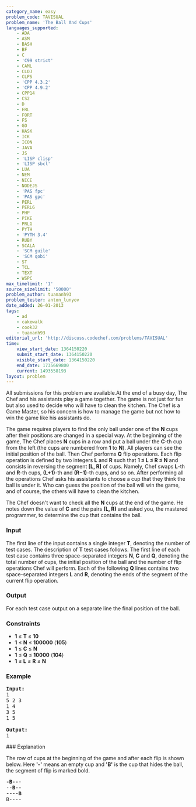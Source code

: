 ```yaml
---
category_name: easy
problem_code: TAVISUAL
problem_name: 'The Ball And Cups'
languages_supported:
    - ADA
    - ASM
    - BASH
    - BF
    - C
    - 'C99 strict'
    - CAML
    - CLOJ
    - CLPS
    - 'CPP 4.3.2'
    - 'CPP 4.9.2'
    - CPP14
    - CS2
    - D
    - ERL
    - FORT
    - FS
    - GO
    - HASK
    - ICK
    - ICON
    - JAVA
    - JS
    - 'LISP clisp'
    - 'LISP sbcl'
    - LUA
    - NEM
    - NICE
    - NODEJS
    - 'PAS fpc'
    - 'PAS gpc'
    - PERL
    - PERL6
    - PHP
    - PIKE
    - PRLG
    - PYTH
    - 'PYTH 3.4'
    - RUBY
    - SCALA
    - 'SCM guile'
    - 'SCM qobi'
    - ST
    - TCL
    - TEXT
    - WSPC
max_timelimit: '1'
source_sizelimit: '50000'
problem_author: tuananh93
problem_tester: anton_lunyov
date_added: 26-01-2013
tags:
    - ad
    - cakewalk
    - cook32
    - tuananh93
editorial_url: 'http://discuss.codechef.com/problems/TAVISUAL'
time:
    view_start_date: 1364150220
    submit_start_date: 1364150220
    visible_start_date: 1364150220
    end_date: 1735669800
    current: 1493558193
layout: problem
---
```

All submissions for this problem are available.At the end of a busy day, The Chef and his assistants play a game together. The game is not just for fun but also used to decide who will have to clean the kitchen. The Chef is a Game Master, so his concern is how to manage the game but not how to win the game like his assistants do.

The game requires players to find the only ball under one of the **N** cups after their positions are changed in a special way. At the beginning of the game, The Chef places **N** cups in a row and put a ball under the **C**-th cup from the left (the cups are numbered from **1** to **N**). All players can see the initial position of the ball. Then Chef performs **Q** flip operations. Each flip operation is defined by two integers **L** and **R** such that **1 ≤ L ≤ R ≤ N** and consists in reversing the segment **\[L, R\]** of cups. Namely, Chef swaps **L**-th and **R**-th cups, **(L+1)**-th and **(R−1)**-th cups, and so on. After performing all the operations Chef asks his assistants to choose a cup that they think the ball is under it. Who can guess the position of the ball will win the game, and of course, the others will have to clean the kitchen.

The Chef doesn't want to check all the **N** cups at the end of the game. He notes down the value of **C** and the pairs **(L, R)** and asked you, the mastered programmer, to determine the cup that contains the ball.

### Input

The first line of the input contains a single integer **T**, denoting the number of test cases. The description of **T** test cases follows. The first line of each test case contains three space-separated integers **N**, **C** and **Q**, denoting the total number of cups, the initial position of the ball and the number of flip operations Chef will perform. Each of the following **Q** lines contains two space-separated integers **L** and **R**, denoting the ends of the segment of the current flip operation.

### Output

For each test case output on a separate line the final position of the ball.

### Constraints

- **1** ≤ **T** ≤ **10**
- **1** ≤ **N** ≤ **100000** (**105**)
- **1** ≤ **C** ≤ **N**
- **1** ≤ **Q** ≤ **10000** (**104**)
- **1** ≤ **L** ≤ **R** ≤ **N**

### Example

<pre>
<b>Input:</b>
1
5 2 3
1 4
3 5
1 5

<b>Output:</b>
1
</pre>### Explanation

The row of cups at the beginning of the game and after each flip is shown below. Here **'-'** means an empty cup and **'B'** is the cup that hides the ball, the segment of flip is marked bold.

<pre>
<b>-B--</b>-
--<b>B--</b>
<b>----B</b>
B----

</pre>